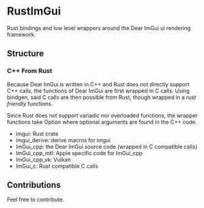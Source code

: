# RustImGui
Rust bindings and low level wrappers around the Dear ImGui ui rendering framework.

## Structure
### C++ From Rust
Because Dear ImGui is written in C++ and Rust does not directly support C++ calls, the functions of Dear ImGui are first wrapped in C calls.
Using bindgen, said C calls are then possible from Rust, though wrapped in a *rust friendly* functions.

Since Rust does not support variadic nor overloaded functions, the wrapper functions take Option<T> where optional arguments are found in the C++ code.

 - imgui: Rust crate
 - imgui_derive: derive macros for imgui
 - ImGui_cpp: the Dear ImGui source code (wrapped in C compatible calls)
 - ImGui_cpp_mtl: Apple specific code for ImGui_cpp
 - ImGui_cpp_vk: Vulkan
 - ImGui_c: Rust compatible C calls

## Contributions
Feel free to contribute.

